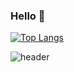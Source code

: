 ### Hello 👋

<!--
**eunjiP/eunjiP** is a ✨ _special_ ✨ repository because its `README.md` (this file) appears on your GitHub profile.

Here are some ideas to get you started:

- 🔭 I’m currently working on ...
- 🌱 I’m currently learning ...
- 👯 I’m looking to collaborate on ...
- 🤔 I’m looking for help with ...
- 💬 Ask me about ...
- 📫 How to reach me: ...
- 😄 Pronouns: ...
- ⚡ Fun fact: ...
-->

<!-- <h3 align="center"><b>🛠 Tech Stack 🛠</b></h3> -->
[![Top Langs](https://github-readme-stats.vercel.app/api/top-langs/?username=eunjiP&layout=compact)](https://github.com/eunjiP/github-readme-stats)


![header](https://capsule-render.vercel.app/api?text=capsule_render&animation=fadeIn)
